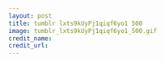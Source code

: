 ```yaml
---
layout: post
title: tumblr lxts9kUyPj1qiqf6yo1 500
image: tumblr_lxts9kUyPj1qiqf6yo1_500.gif
credit_name: 
credit_url:
---
```


